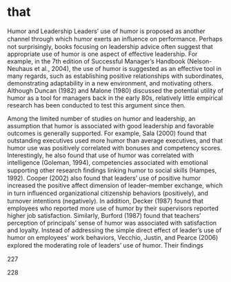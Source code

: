 # that

Humor and Leadership Leaders’ use of humor is proposed as another channel through which humor exerts an inﬂuence on performance. Perhaps not surprisingly, books focusing on leadership advice often suggest that appropriate use of humor is one aspect of effective leadership. For example, in the 7th edition of Successful Manager’s Handbook (Nelson-Neuhaus et al., 2004), the use of humor is suggested as an effective tool in many regards, such as establishing positive relationships with subordinates, demonstrating adaptability in a new environment, and motivating others. Although Duncan (1982) and Malone (1980) discussed the potential utility of humor as a tool for managers back in the early 80s, relatively little empirical research has been conducted to test this argument since then.

Among the limited number of studies on humor and leadership, an assumption that humor is associated with good leadership and favorable outcomes is generally supported. For example, Sala (2000) found that outstanding executives used more humor than average executives, and that humor use was positively correlated with bonuses and competency scores. Interestingly, he also found that use of humor was correlated with intelligence (Goleman, 1994), competencies associated with emotional supporting other research ﬁndings linking humor to social skills (Hampes, 1992). Cooper (2002) also found that leaders’ use of positive humor increased the positive affect dimension of leader–member exchange, which in turn inﬂuenced organizational citizenship behaviors (positively), and turnover intentions (negatively). In addition, Decker (1987) found that employees who reported more use of humor by their supervisors reported higher job satisfaction. Similarly, Burford (1987) found that teachers’ perception of principals’ sense of humor was associated with satisfaction and loyalty. Instead of addressing the simple direct effect of leader’s use of humor on employees’ work behaviors, Vecchio, Justin, and Pearce (2006) explored the moderating role of leaders’ use of humor. Their ﬁndings

227

228